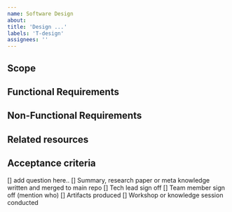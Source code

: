 ```yaml
---
name: Software Design
about: 
title: 'Design ...'
labels: 'T-design'
assignees: ''
---
```


## Scope 
<!-- Clarify what the design or architecture should cover (e.g., a system, feature, component, or entire product). -->

## Functional Requirements
<!-- A list of functional specifications the system or feature must fulfill. Use cases or user stories demonstrating expected behavior. -->

## Non-Functional Requirements
<!-- If applicable provide Performance, Scalability, Security or other metrics and characteristics of module to design -->


## Related resources
<!-- List resources that might be useful during design/research -->


## Acceptance criteria
<!-- Acceptance criteria in terms of design or architecture usually (but not only) should consist of:
- list of open questions that need to be answered 
- some summary, research paper or meta knowledge as an outcome of research or investigation
- at least two people sign off. One of them is the Tech lead second should be decided with team
- workshop or knowledge sharing session should be conducted to share outcomes
- Software design artifacts provided (eg  flow chart, use case, pseudocode)
-->
[] add question here..
[] Summary, research paper or meta knowledge written and merged to main repo
[] Tech lead sign off
[] Team member sign off (mention who)
[] Artifacts produced
[] Workshop or knowledge session conducted